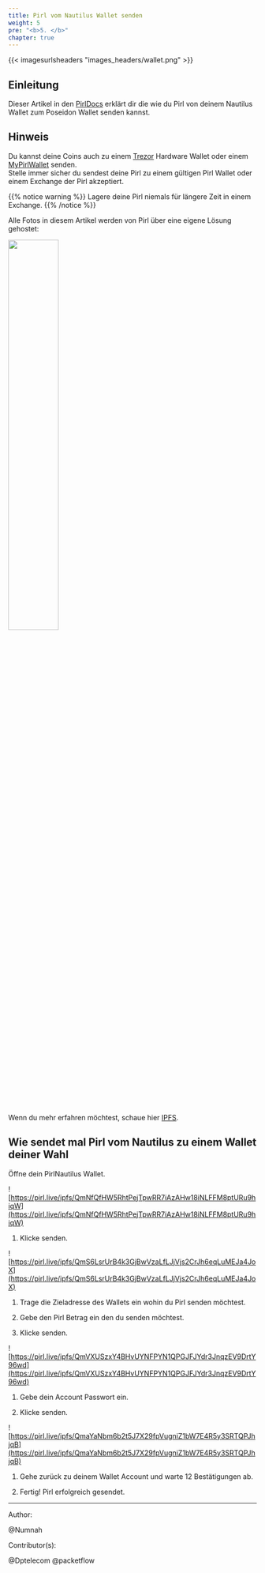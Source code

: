 ```yaml
---
title: Pirl vom Nautilus Wallet senden
weight: 5
pre: "<b>5. </b>"
chapter: true
---
```


{{< imagesurlsheaders "images_headers/wallet.png" >}}

## Einleitung

Dieser Artikel in den [PirlDocs](https://docs.pirl.io/en/) erklärt dir die wie du Pirl von deinem Nautilus Wallet zum Poseidon Wallet senden kannst.

## Hinweis

Du kannst deine Coins auch zu einem [Trezor](https://pirl.io/en/blog/pirl-trezor) Hardware Wallet oder einem [MyPirlWallet](https://wallet.pirl.io/) senden.  
Stelle immer sicher du sendest deine Pirl zu einem gültigen Pirl Wallet oder einem Exchange der Pirl akzeptiert.

{{% notice warning %}}
Lagere deine Pirl niemals für längere Zeit in einem Exchange.
{{% /notice %}}

Alle Fotos in diesem Artikel werden von Pirl über eine eigene Lösung gehostet:

<img src="https://pirl.live/ipfs/QmS42TAndn2RmtEtYLqAiv6dfnW6om6PPA1xn6Si2dxSG5" style="width:45%;">

Wenn du mehr erfahren möchtest, schaue hier [IPFS](https://docs.pirl.io/en/pirlcloud/cloudacess/overview/).  

## Wie sendet mal Pirl vom Nautilus zu einem Wallet deiner Wahl

Öffne dein PirlNautilus Wallet.

![https://pirl.live/ipfs/QmNfQfHW5RhtPejTpwRR7iAzAHw18iNLFFM8ptURu9hiqW](https://pirl.live/ipfs/QmNfQfHW5RhtPejTpwRR7iAzAHw18iNLFFM8ptURu9hiqW)

1. Klicke senden.

![https://pirl.live/ipfs/QmS6LsrUrB4k3GjBwVzaLfLJjVjs2CrJh6eqLuMEJa4JoX](https://pirl.live/ipfs/QmS6LsrUrB4k3GjBwVzaLfLJjVjs2CrJh6eqLuMEJa4JoX)

1. Trage die Zieladresse des Wallets ein wohin du Pirl senden möchtest.

2. Gebe den Pirl Betrag ein den du senden möchtest.

3. Klicke senden.

![https://pirl.live/ipfs/QmVXUSzxY4BHvUYNFPYN1QPGJFJYdr3JnqzEV9DrtY96wd](https://pirl.live/ipfs/QmVXUSzxY4BHvUYNFPYN1QPGJFJYdr3JnqzEV9DrtY96wd)  

1. Gebe dein Account Passwort ein.

2. Klicke senden.

![https://pirl.live/ipfs/QmaYaNbm6b2t5J7X29fpVugniZ1bW7E4R5y3SRTQPJhjqB](https://pirl.live/ipfs/QmaYaNbm6b2t5J7X29fpVugniZ1bW7E4R5y3SRTQPJhjqB)

1. Gehe zurück zu deinem Wallet Account und warte 12 Bestätigungen ab.

2. Fertig! Pirl erfolgreich gesendet.

---

Author:

@Numnah

Contributor(s):

@Dptelecom
@packetflow
